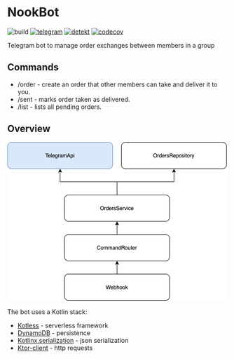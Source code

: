 # NookBot
![build](https://github.com/gumil/nookbot/workflows/build/badge.svg)
[![telegram](https://img.shields.io/badge/telegram-bot-blue)](https://telegram.me/Nookex_bot)
[![detekt](https://img.shields.io/badge/code%20quality-detekt-red)](config/detekt/detekt.yml)
[![codecov](https://codecov.io/gh/gumil/NookBot/branch/master/graph/badge.svg)](https://codecov.io/gh/gumil/NookBot)

Telegram bot to manage order exchanges between members in a group

## Commands
 - /order - create an order that other members can take and deliver it to you.
 - /sent - marks order taken as delivered.
 - /list - lists all pending orders.

## Overview
![](img/high-level-design.png)

The bot uses a Kotlin stack:
 - [Kotless](https://github.com/JetBrains/kotless/) - serverless framework
 - [DynamoDB](https://aws.amazon.com/dynamodb/) - persistence
 - [Kotlinx.serialization](https://github.com/Kotlin/kotlinx.serialization) - json serialization
 - [Ktor-client](https://ktor.io/clients/index.html) - http requests